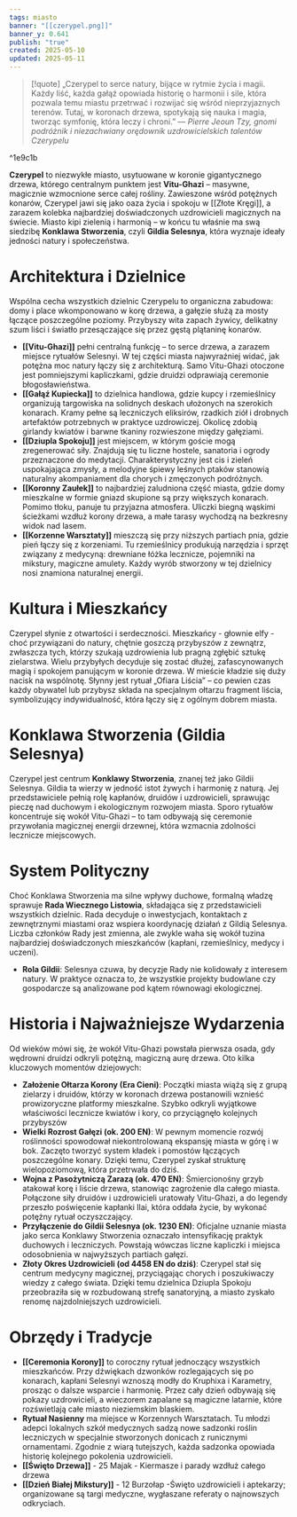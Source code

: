 ```yaml
---
tags: miasto
banner: "[[czerypel.png]]"
banner_y: 0.641
publish: "true"
created: 2025-05-10
updated: 2025-05-11
---
```

> [!quote] „Czerypel to serce natury, bijące w rytmie życia i magii. Każdy liść, każda gałąź opowiada historię o harmonii i sile, która pozwala temu miastu przetrwać i rozwijać się wśród nieprzyjaznych terenów. Tutaj, w koronach drzewa, spotykają się nauka i magia, tworząc symfonię, która leczy i chroni.”
>  — _Pierre Jeoun Tzy, gnomi podróżnik i niezachwiany orędownik uzdrowicielskich talentów Czerypelu_

^1e9c1b

**Czerypel** to niezwykłe miasto, usytuowane w koronie gigantycznego drzewa, którego centralnym punktem jest **Vitu-Ghazi** – masywne, magicznie wzmocnione serce całej rośliny. Zawieszone wśród potężnych konarów, Czerypel jawi się jako oaza życia i spokoju w [[Złote Kręgi]], a zarazem kolebka najbardziej doświadczonych uzdrowicieli magicznych na świecie. Miasto kipi zielenią i harmonią – w końcu tu właśnie ma swą siedzibę **Konklawa Stworzenia**, czyli **Gildia Selesnya**, która wyznaje ideały jedności natury i społeczeństwa.
# Architektura i Dzielnice
Wspólna cecha wszystkich dzielnic Czerypelu to organiczna zabudowa: domy i place wkomponowano w korę drzewa, a gałęzie służą za mosty łączące poszczególne poziomy. Przybyszy wita zapach żywicy, delikatny szum liści i światło przesączające się przez gęstą plątaninę konarów.
- **[[Vitu-Ghazi]]** pełni centralną funkcję – to serce drzewa, a zarazem miejsce rytuałów Selesnyi. W tej części miasta najwyraźniej widać, jak potężna moc natury łączy się z architekturą. Samo Vitu-Ghazi otoczone jest pomniejszymi kapliczkami, gdzie druidzi odprawiają ceremonie błogosławieństwa.
- **[[Gałąź Kupiecka]]** to dzielnica handlowa, gdzie kupcy i rzemieślnicy organizują targowiska na solidnych deskach ułożonych na szerokich konarach. Kramy pełne są leczniczych eliksirów, rzadkich ziół i drobnych artefaktów potrzebnych w praktyce uzdrowiczej. Okolicę zdobią girlandy kwiatów i barwne tkaniny rozwieszone między gałęziami.
- **[[Dziupla Spokoju]]** jest miejscem, w którym goście mogą zregenerować siły. Znajdują się tu liczne hostele, sanatoria i ogrody przeznaczone do medytacji. Charakterystyczny jest cis i zieleń uspokajająca zmysły, a melodyjne śpiewy leśnych ptaków stanowią naturalny akompaniament dla chorych i zmęczonych podróżnych.
- **[[Koronny Zaułek]]** to najbardziej zaludniona część miasta, gdzie domy mieszkalne w formie gniazd skupione są przy większych konarach. Pomimo tłoku, panuje tu przyjazna atmosfera. Uliczki biegną wąskimi ścieżkami wzdłuż korony drzewa, a małe tarasy wychodzą na bezkresny widok nad lasem.
- **[[Korzenne Warsztaty]]** mieszczą się przy niższych partiach pnia, gdzie pień łączy się z korzeniami. Tu rzemieślnicy produkują narzędzia i sprzęt związany z medycyną: drewniane łóżka lecznicze, pojemniki na mikstury, magiczne amulety. Każdy wyrób stworzony w tej dzielnicy nosi znamiona naturalnej energii.
# Kultura i Mieszkańcy
Czerypel słynie z otwartości i serdeczności. Mieszkańcy - głownie elfy - choć przywiązani do natury, chętnie goszczą przybyszów z zewnątrz, zwłaszcza tych, którzy szukają uzdrowienia lub pragną zgłębić sztukę zielarstwa. Wielu przybyłych decyduje się zostać dłużej, zafascynowanych magią i spokojem panującym w koronie drzewa.
W mieście kładzie się duży nacisk na wspólnotę. Słynny jest rytuał „Ofiara Liścia” – co pewien czas każdy obywatel lub przybysz składa na specjalnym ołtarzu fragment liścia, symbolizujący indywidualność, która łączy się z ogólnym dobrem miasta.
# Konklawa Stworzenia (Gildia Selesnya)
Czerypel jest centrum **Konklawy Stworzenia**, znanej też jako Gildii Selesnya. Gildia ta wierzy w jedność istot żywych i harmonię z naturą. Jej przedstawiciele pełnią rolę kapłanów, druidów i uzdrowicieli, sprawując pieczę nad duchowym i ekologicznym rozwojem miasta. Sporo rytuałów koncentruje się wokół Vitu-Ghazi – to tam odbywają się ceremonie przywołania magicznej energii drzewnej, która wzmacnia zdolności lecznicze miejscowych.
# System Polityczny
Choć Konklawa Stworzenia ma silne wpływy duchowe, formalną władzę sprawuje **Rada Wiecznego Listowia**, składająca się z przedstawicieli wszystkich dzielnic. Rada decyduje o inwestycjach, kontaktach z zewnętrznymi miastami oraz wspiera koordynację działań z Gildią Selesnya. Liczba członków Rady jest zmienna, ale zwykle waha się wokół tuzina najbardziej doświadczonych mieszkańców (kapłani, rzemieślnicy, medycy i uczeni).
- **Rola Gildii**: Selesnya czuwa, by decyzje Rady nie kolidowały z interesem natury. W praktyce oznacza to, że wszystkie projekty budowlane czy gospodarcze są analizowane pod kątem równowagi ekologicznej.
# Historia i Najważniejsze Wydarzenia
Od wieków mówi się, że wokół Vitu-Ghazi powstała pierwsza osada, gdy wędrowni druidzi odkryli potężną, magiczną aurę drzewa. Oto kilka kluczowych momentów dziejowych:
- **Założenie Ołtarza Korony (Era Cieni)**: Początki miasta wiążą się z grupą zielarzy i druidów, którzy w koronach drzewa postanowili wznieść prowizoryczne platformy mieszkalne. Szybko odkryli wyjątkowe właściwości lecznicze kwiatów i kory, co przyciągnęło kolejnych przybyszów
- **Wielki Rozrost Gałęzi (ok. 200 EN)**: W pewnym momencie rozwój roślinności spowodował niekontrolowaną ekspansję miasta w górę i w bok. Zaczęto tworzyć system kładek i pomostów łączących poszczególne konary. Dzięki temu, Czerypel zyskał strukturę wielopoziomową, która przetrwała do dziś.
- **Wojna z Pasożytniczą Zarazą (ok. 470 EN)**: Śmiercionośny grzyb atakował korę i liście drzewa, stanowiąc zagrożenie dla całego miasta. Połączone siły druidów i uzdrowicieli uratowały Vitu-Ghazi, a do legendy przeszło poświęcenie kapłanki Ilai, która oddała życie, by wykonać potężny rytuał oczyszczający.
- **Przyłączenie do Gildii Selesnya (ok. 1230 EN)**: Oficjalne uznanie miasta jako serca Konklawy Stworzenia oznaczało intensyfikację praktyk duchowych i leczniczych. Powstają wówczas liczne kapliczki i miejsca odosobnienia w najwyższych partiach gałęzi.
- **Złoty Okres Uzdrowicieli (od 4458 EN do dziś)**: Czerypel stał się centrum medycyny magicznej, przyciągając chorych i poszukiwaczy wiedzy z całego świata. Dzięki temu dzielnica Dziupla Spokoju przeobraziła się w rozbudowaną strefę sanatoryjną, a miasto zyskało renomę najzdolniejszych uzdrowicieli.
# Obrzędy i Tradycje
- **[[Ceremonia Korony]]** to coroczny rytuał jednoczący wszystkich mieszkańców. Przy dźwiękach dzwonków rozlegających się po konarach, kapłani Selesnyi wznoszą modły do Kruphixa i Karametry, prosząc o dalsze wsparcie i harmonię. Przez cały dzień odbywają się pokazy uzdrowicieli, a wieczorem zapalane są magiczne latarnie, które rozświetlają całe miasto nieziemskim blaskiem.
- **Rytuał Nasienny** ma miejsce w Korzennych Warsztatach. Tu młodzi adepci lokalnych szkół medycznych sadzą nowe sadzonki roślin leczniczych w specjalnie stworzonych donicach z runicznymi ornamentami. Zgodnie z wiarą tutejszych, każda sadzonka opowiada historię kolejnego pokolenia uzdrowicieli.
- **[[Święto Drzewa]]** - 25 Majak - Kiermasze i parady wzdłuż całego drzewa
- **[[Dzień Białej Mikstury]]** - 12 Burzołap -Święto uzdrowicieli i aptekarzy; organizowane są targi medyczne, wygłaszane referaty o najnowszych odkryciach.
